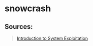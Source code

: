 # snowcrash

## Sources:
> [Introduction to System Exploitation](https://research.checkpoint.com/wp-content/uploads/2020/03/pwnable_writeup.pdf)
